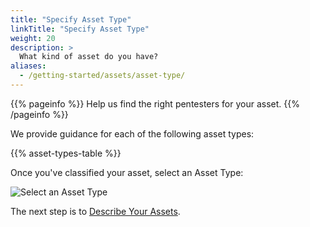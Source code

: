 ```yaml
---
title: "Specify Asset Type"
linkTitle: "Specify Asset Type"
weight: 20
description: >
  What kind of asset do you have?
aliases:
  - /getting-started/assets/asset-type/
---
```


{{% pageinfo %}}
Help us find the right pentesters for your asset.
{{% /pageinfo %}}

We provide guidance for each of the following asset types:

{{% asset-types-table %}}

Once you've classified your asset, select an Asset Type:

![Select an Asset Type](/gsg/AssetType.png "Select an asset type")

The next step is to [Describe Your Assets](/getting-started/assets/asset-description/).
